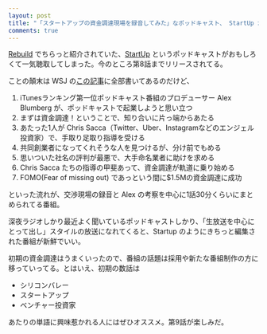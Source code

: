 ```yaml
---
layout: post
title: "「スタートアップの資金調達現場を録音してみた」なポッドキャスト、 StartUp がおもしろい"
comments: true
---
```


[Rebuild][7] でちらっと紹介されていた、[StartUp][54] というポッドキャストがおもしろくて一気聴取してしまった。今のところ第8話までリリースされてる。

ことの顛末は WSJ の[この記事][41]に全部書いてあるのだけど、

1. iTunesランキング第一位ポッドキャスト番組のプロデューサー Alex Blumberg が、ポッドキャストで起業しようと思い立つ
2. まずは資金調達！ということで、知り合いに片っ端からあたる
3. あたった1人が Chris Sacca（Twitter、Uber、Instagramなどのエンジェル投資家）で、手取り足取り指導を受ける
4. 共同創業者になってくれそうな人を見つけるが、分け前でもめる
5. 思いついた社名の評判が最悪で、大手命名業者に助けを求める
5. Chris Sacca たちの指導の甲斐あって、資金調達が軌道に乗り始める
6. FOMO(Fear of missing out) であっという間に$1.5Mの資金調達に成功

といった流れが、交渉現場の録音と Alex の考察を中心に1話30分くらいにまとめられてる番組。

深夜ラジオしかり最近よく聞いているポッドキャストしかり、「生放送を中心にとって出し」スタイルの放送になれてくると、Startup のようにきちっと編集された番組が新鮮でいい。

初期の資金調達はうまくいったので、番組の話題は採用や新たな番組制作の方に移っていってる。とはいえ、初期の数話は

- シリコンバレー
- スタートアップ
- ベンチャー投資家

あたりの単語に興味惹かれる人にはぜひオススメ。第9話が楽しみだ。


[7]: http://rebuild.fm/65a/
[41]: http://blogs.wsj.com/venturecapital/2014/11/11/this-american-life-producer-raises-1-5-million-for-podcast-startup-gimlet/
[54]: http://gimletmedia.com/show/startup/
